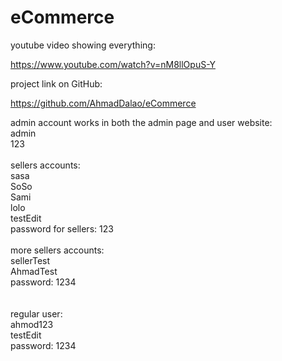 # eCommerce


youtube video showing everything:

https://www.youtube.com/watch?v=nM8llOpuS-Y


project link on GitHub:

https://github.com/AhmadDalao/eCommerce


admin account works in both the admin page and user website: <br>
admin <br>
123
<br><br>
sellers accounts: <br>
sasa <br>
SoSo <br>
Sami <br>
lolo <br>
testEdit <br>
password for sellers: 123
<br><br>
more sellers accounts:<br>
sellerTest <br>
AhmadTest <br>
password: 1234
<br><br><br>
regular user: <br>
ahmod123 <br>
testEdit <br>
password: 1234

